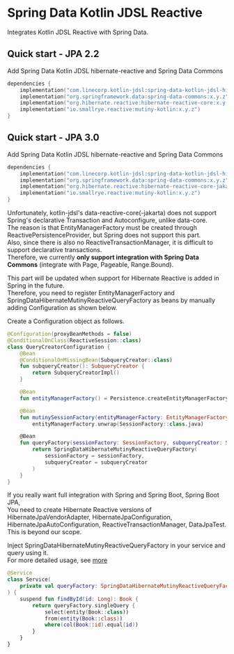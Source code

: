 # Spring Data Kotlin JDSL Reactive

Integrates Kotlin JDSL Reactive with Spring Data.

## Quick start - JPA 2.2

Add Spring Data Kotlin JDSL hibernate-reactive and Spring Data Commons

```kotlin
dependencies {
    implementation("com.linecorp.kotlin-jdsl:spring-data-kotlin-jdsl-hibernate-reactive:x.y.z")
    implementation("org.springframework.data:spring-data-commons:x.y.z")
    implementation("org.hibernate.reactive:hibernate-reactive-core:x.y.z")
    implementation("io.smallrye.reactive:mutiny-kotlin:x.y.z")
}
```

## Quick start - JPA 3.0

Add Spring Data Kotlin JDSL hibernate-reactive and Spring Data Commons

```kotlin
dependencies {
    implementation("com.linecorp.kotlin-jdsl:spring-data-kotlin-jdsl-hibernate-reactive-jakarta:x.y.z")
    implementation("org.springframework.data:spring-data-commons:x.y.z")
    implementation("org.hibernate.reactive:hibernate-reactive-core-jakarta:x.y.z")
    implementation("io.smallrye.reactive:mutiny-kotlin:x.y.z")
}
```
Unfortunately, kotlin-jdsl's data-reactive-core(-jakarta) does not support Spring's declarative Transaction and Autoconfigure, unlike data-core.  
The reason is that EntityManagerFactory must be created through ReactivePersistenceProvider, but Spring does not support this part.  
Also, since there is also no ReactiveTransactionManager, it is difficult to support declarative transactions.  
Therefore, we currently **only support integration with Spring Data Commons** (integrate with Page, Pageable, Range.Bound).

This part will be updated when support for Hibernate Reactive is added in Spring in the future.  
Therefore, you need to register EntityManagerFactory and SpringDataHibernateMutinyReactiveQueryFactory as beans by manually adding Configuration as shown below.

Create a Configuration object as follows.

```kotlin
@Configuration(proxyBeanMethods = false)
@ConditionalOnClass(ReactiveSession::class)
class QueryCreatorConfiguration {
    @Bean
    @ConditionalOnMissingBean(SubqueryCreator::class)
    fun subqueryCreator(): SubqueryCreator {
        return SubqueryCreatorImpl()
    }

    @Bean
    fun entityManagerFactory() = Persistence.createEntityManagerFactory("persistenceUnitName")

    @Bean
    fun mutinySessionFactory(entityManagerFactory: EntityManagerFactory) =
        entityManagerFactory.unwrap(SessionFactory::class.java)

    @Bean
    fun queryFactory(sessionFactory: SessionFactory, subqueryCreator: SubqueryCreator): SpringDataHibernateMutinyReactiveQueryFactory {
        return SpringDataHibernateMutinyReactiveQueryFactory(
            sessionFactory = sessionFactory,
            subqueryCreator = subqueryCreator
        )
    }
}
```

If you really want full integration with Spring and Spring Boot, Spring Boot JPA,  
You need to create Hibernate Reactive versions of HibernateJpaVendorAdapter, HibernateJpaConfiguration, HibernateJpaAutoConfiguration, ReactiveTransactionManager, DataJpaTest.  
This is beyond our scope.

Inject SpringDataHibernateMutinyReactiveQueryFactory in your service and query using it.  
For more detailed usage, see [more](../../reactive-core/README.md#Quick-Start)

```kotlin
@Service
class Service(
    private val queryFactory: SpringDataHibernateMutinyReactiveQueryFactory,
) {
    suspend fun findById(id: Long): Book {
        return queryFactory.singleQuery {
            select(entity(Book::class))
            from(entity(Book::class))
            where(col(Book::id).equal(id))
        }
    }
}
```
```
